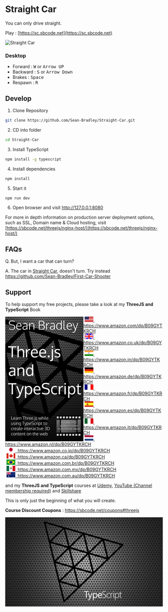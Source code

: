# Straight Car

You can only drive straight.

Play : [https://sc.sbcode.net](https://sc.sbcode.net)

![Straight Car](./docs/demo.gif)

### Desktop

-   Forward : <kbd>W</kbd> or <kbd>Arrow UP</kbd>
-   Backward : <kbd>S</kbd> or <kbd>Arrow Down</kbd>
-   Brakes : <kbd>Space</kbd>
-   Respawn : <kbd>R</kbd>

## Develop

1. Clone Repository

```bash
git clone https://github.com/Sean-Bradley/Straight-Car.git
```

2. CD into folder

```bash
cd Straight-Car
```

3. Install TypeScript

```bash
npm install -g typescript
```

4. Install dependencies

```bash
npm install
```

5. Start it

```bash
npm run dev
```

6. Open browser and visit http://127.0.0.1:8080

For more in depth information on production server deployment options, such as SSL, Domain name & Cloud hosting, visit [https://sbcode.net/threejs/nginx-host/](https://sbcode.net/threejs/nginx-host/)

## FAQs

Q. But, I want a car that can turn?

A. The car in [Straight Car](https://sc.sbcode.net/), doesn't turn. Try instead https://github.com/Sean-Bradley/First-Car-Shooter

## Support

To help support my free projects, please take a look at my **ThreeJS and TypeScript** Book

<img style="float:left; min-width:150px;" src="./docs/threejs-typescript-250.jpg">

&nbsp;<a href="https://www.amazon.com/dp/B09GYTKRCH"><img src="./docs/flag_us.gif">&nbsp; https://www.amazon.com/dp/B09GYTKRCH</a><br/>
&nbsp;<a href="https://www.amazon.co.uk/dp/B09GYTKRCH"><img src="./docs/flag_uk.gif">&nbsp; https://www.amazon.co.uk/dp/B09GYTKRCH</a><br/>
&nbsp;<a href="https://www.amazon.in/dp/B09GYTKRCH"><img src="./docs/flag_in.gif">&nbsp; https://www.amazon.in/dp/B09GYTKRCH</a><br/>
&nbsp;<a href="https://www.amazon.de/dp/B09GYTKRCH"><img src="./docs/flag_de.gif">&nbsp; https://www.amazon.de/dp/B09GYTKRCH</a><br/>
&nbsp;<a href="https://www.amazon.fr/dp/B09GYTKRCH"><img src="./docs/flag_fr.gif">&nbsp; https://www.amazon.fr/dp/B09GYTKRCH</a><br/>
&nbsp;<a href="https://www.amazon.es/dp/B09GYTKRCH"><img src="./docs/flag_es.gif">&nbsp; https://www.amazon.es/dp/B09GYTKRCH</a><br/>
&nbsp;<a href="https://www.amazon.it/dp/B09GYTKRCH"><img src="./docs/flag_it.gif">&nbsp; https://www.amazon.it/dp/B09GYTKRCH</a><br/>
&nbsp;<a href="https://www.amazon.nl/dp/B09GYTKRCH"><img src="./docs/flag_nl.gif">&nbsp; https://www.amazon.nl/dp/B09GYTKRCH</a><br/>
&nbsp;<a href="https://www.amazon.co.jp/dp/B09GYTKRCH"><img src="./docs/flag_jp.gif">&nbsp; https://www.amazon.co.jp/dp/B09GYTKRCH</a><br/>
&nbsp;<a href="https://www.amazon.ca/dp/B09GYTKRCH"><img src="./docs/flag_ca.gif">&nbsp; https://www.amazon.ca/dp/B09GYTKRCH</a><br/>
&nbsp;<a href="https://www.amazon.com.br/dp/B09GYTKRCH"><img src="./docs/flag_br.gif">&nbsp; https://www.amazon.com.br/dp/B09GYTKRCH</a><br/>
&nbsp;<a href="https://www.amazon.com.mx/dp/B09GYTKRCH"><img src="./docs/flag_mx.gif">&nbsp; https://www.amazon.com.mx/dp/B09GYTKRCH</a><br/>
&nbsp;<a href="https://www.amazon.com.au/dp/B09GYTKRCH"><img src="./docs/flag_au.gif">&nbsp; https://www.amazon.com.au/dp/B09GYTKRCH</a>

and my **ThreeJS and TypeScript** courses at [Udemy](https://www.udemy.com/course/threejs-tutorials/?referralCode=4C7E1DE91C3E42F69D0F), [YouTube (Channel membership required)](https://www.youtube.com/playlist?list=PLKWUX7aMnlEKTmkBqwjc-tZgULJdNBjEd) and [Skillshare](https://skl.sh/2uxctEP)

This is only just the beginning of what you will create.

**Course Discount Coupons** : https://sbcode.net/coupons#threejs

[![ThreeJS and TypeScript Course](docs/threejs-course-image.png)](https://youtu.be/fS4H7gm7gK4)
